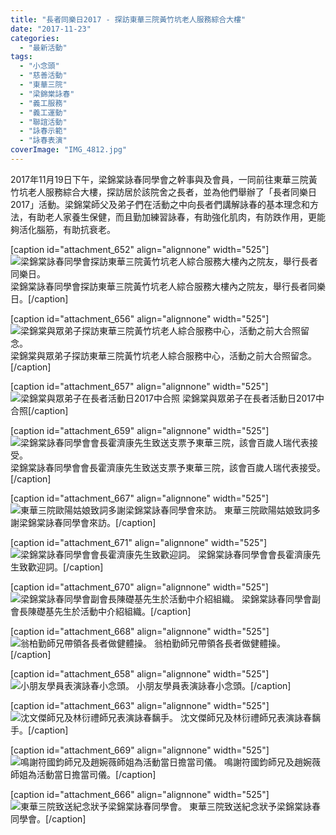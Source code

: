 ```yaml
---
title: "長者同樂日2017 - 探訪東華三院黃竹坑老人服務綜合大樓"
date: "2017-11-23"
categories: 
  - "最新活動"
tags: 
  - "小念頭"
  - "慈善活動"
  - "東華三院"
  - "梁錦棠詠春"
  - "義工服務"
  - "義工運動"
  - "聯誼活動"
  - "詠春示範"
  - "詠春表演"
coverImage: "IMG_4812.jpg"
---
```


2017年11月19日下午，梁錦棠詠春同學會之幹事與及會員，一同前往東華三院黃竹坑老人服務綜合大樓，探訪居於該院舍之長者，並為他們舉辦了「長者同樂日2017」活動。梁錦棠師父及弟子們在活動之中向長者們講解詠春的基本理念和方法，有助老人家養生保健，而且勤加練習詠春，有助強化肌肉，有防跌作用，更能夠活化腦筋，有助抗衰老。<!--more-->

\[caption id="attachment\_652" align="alignnone" width="525"\]![梁錦棠詠春同學會探訪東華三院黃竹坑老人綜合服務大樓內之院友，舉行長者同樂日。](images/DSC_5503-1024x680.jpg) 梁錦棠詠春同學會探訪東華三院黃竹坑老人綜合服務大樓內之院友，舉行長者同樂日。\[/caption\]

\[caption id="attachment\_656" align="alignnone" width="525"\]![梁錦棠與眾弟子探訪東華三院黃竹坑老人綜合服務中心，活動之前大合照留念。](images/IMG_4812-1024x768.jpg) 梁錦棠與眾弟子探訪東華三院黃竹坑老人綜合服務中心，活動之前大合照留念。\[/caption\]

\[caption id="attachment\_657" align="alignnone" width="525"\]![梁錦棠與眾弟子在長者活動日2017中合照](images/IMG_4822-1024x768.jpg) 梁錦棠與眾弟子在長者活動日2017中合照\[/caption\]

\[caption id="attachment\_659" align="alignnone" width="525"\]![梁錦棠詠春同學會會長霍濟康先生致送支票予東華三院，該會百歲人瑞代表接受。](images/本會致送捐款-由百歳人瑞代東華三院收取-1024x680.jpg) 梁錦棠詠春同學會會長霍濟康先生致送支票予東華三院，該會百歲人瑞代表接受。\[/caption\]

\[caption id="attachment\_667" align="alignnone" width="525"\]![東華三院歐陽姑娘致詞多謝梁錦棠詠春同學會來訪。](images/東華三院歐陽姑娘致謝詞-1024x680.jpg) 東華三院歐陽姑娘致詞多謝梁錦棠詠春同學會來訪。\[/caption\]

\[caption id="attachment\_671" align="alignnone" width="525"\]![梁錦棠詠春同學會會長霍濟康先生致歡迎詞。](images/霍濟康會長致歡迎詞-1024x680.jpg) 梁錦棠詠春同學會會長霍濟康先生致歡迎詞。\[/caption\]

\[caption id="attachment\_670" align="alignnone" width="525"\]![梁錦棠詠春同學會副會長陳礎基先生於活動中介紹組織。](images/陳礎基副會長介紹本會-1024x680.jpg) 梁錦棠詠春同學會副會長陳礎基先生於活動中介紹組織。\[/caption\]

\[caption id="attachment\_668" align="alignnone" width="525"\]![翁柏勤師兄帶領各長者做健體操。](images/翁柏勤師兄帶領各長者做健體操-1024x680.jpg) 翁柏勤師兄帶領各長者做健體操。\[/caption\]

\[caption id="attachment\_658" align="alignnone" width="525"\]![小朋友學員表演詠春小念頭。](images/本會少年學員及YMCA學員表演小念頭-1024x680.jpg) 小朋友學員表演詠春小念頭。\[/caption\]

\[caption id="attachment\_663" align="alignnone" width="525"\]![沈文傑師兄及林衍禮師兄表演詠春黐手。](images/沈文傑師兄及林衍禮師兄表演黐手-1024x576.jpg) 沈文傑師兄及林衍禮師兄表演詠春黐手。\[/caption\]

\[caption id="attachment\_669" align="alignnone" width="525"\]![鳴謝符國鈞師兄及趙婉薇師姐為活動當日擔當司儀。](images/符國鈞師兄及趙婉薇師姐作大會師儀-1024x680.jpg) 鳴謝符國鈞師兄及趙婉薇師姐為活動當日擔當司儀。\[/caption\]

\[caption id="attachment\_666" align="alignnone" width="525"\]![東華三院致送紀念狀予梁錦棠詠春同學會。](images/東華三院致送感謝狀予讚美操協會-1024x680.jpg) 東華三院致送紀念狀予梁錦棠詠春同學會。\[/caption\]
